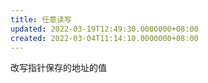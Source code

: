 ```yaml
---
title: 任意读写
updated: 2022-03-19T12:49:30.0000000+08:00
created: 2022-03-04T11:14:10.0000000+08:00
---
```


改写指针保存的地址的值
